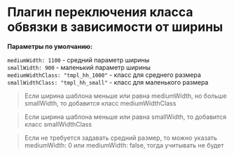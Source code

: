 # Плагин переключения класса обвязки в зависимости от ширины

**Параметры по умолчанию:**  


`mediumWidth: 1100` - средний параметр ширины  
`smallWidth: 900` - маленький параметр ширины  
`mediumWidthClass: "tmpl_hh_1000"` - класс для среднего размера  
`smallWidthClass: "tmpl_hh_small"` - класс для маленького размера  

>Если ширина шаблона меньше или равна mediumWidth, но больше smallWidth, то добавится класс mediumWidthClass  

>Если ширина шаблона меньше или равна smallWidth, то добавится класс smallWidthClass  

>Если не требуется задавать средний размер, то можно указать mediumWidth: 0 или mediumWidth: false, тогда учитывать не будет